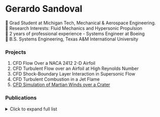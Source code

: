 # Gerardo Sandoval

:small_orange_diamond: Grad Student at Michigan Tech, Mechanical & Aerospace Engineering.    
:small_orange_diamond: Research Interests: Fluid Mechanics and Hypersonic Propulsion  
:small_orange_diamond: 2 years of professional experience - Systems Engineer at Boeing  
:small_orange_diamond: B.S. Systems Engineering, Texas A&M International University  
    

### Projects 
1. CFD Flow Over a NACA 2412 2-D Airfoil
2. CFD Turbulent Flow over an Airfoil at High Reynolds Number
3. CFD Shock-Boundary Layer Interaction in Supersonic Flow 
4. CFD Turbulent Combustion in a Jet Flame  
5. [CFD Simulation of Martian Winds over a Crater](https://github.com/Gerardo-J-Sandoval/CFD-Martian-Winds)  
 
 ### Publications

<details>
  <summary>Click to expand full list</summary>

  - G.S. (TBD). *--*. TBD Journal.
  - G.S. (TBD). *--*. TBD Journal.
  - G.S. (TBD). *--*. TBD Journal.

</details>

